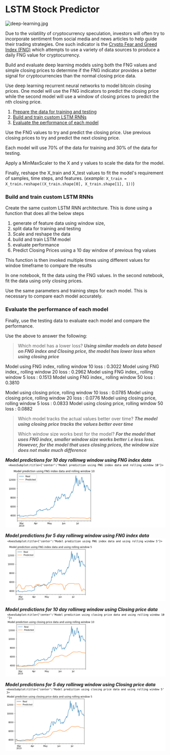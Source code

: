 # LSTM Stock Predictor

![deep-learning.jpg](Images/deep-learning.jpg)

Due to the volatility of cryptocurrency speculation, investors will often try to incorporate sentiment from social media and news articles to help guide their trading strategies. One such indicator is the [Crypto Fear and Greed Index (FNG)](https://alternative.me/crypto/fear-and-greed-index/) which attempts to use a variety of data sources to produce a daily FNG value for cryptocurrency.

Build and evaluate deep learning models using both the FNG values and simple closing prices to determine if the FNG indicator provides a better signal for cryptocurrencies than the normal closing price data.

Use deep learning recurrent neural networks to model bitcoin closing prices. One model will use the FNG indicators to predict the closing price while the second model will use a window of closing prices to predict the nth closing price.


1. [Prepare the data for training and testing](#prepare-the-data-for-training-and-testing)
2. [Build and train custom LSTM RNNs](#build-and-train-custom-lstm-rnns)
3. [Evaluate the performance of each model](#evaluate-the-performance-of-each-model)

Use the FNG values to try and predict the closing price. 
Use previous closing prices to try and predict the next closing price.

Each model will  use 70% of the data for training and 30% of the data for testing.

Apply a MinMaxScaler to the X and y values to scale the data for the model.

Finally, reshape the X_train and X_test values to fit the model's requirement of samples, time steps, and features. (*example:* `X_train = X_train.reshape((X_train.shape[0], X_train.shape[1], 1))`)

### Build and train custom LSTM RNNs

Create the same custom LSTM RNN architecture. 
This is done using a function that does all the below steps
1) generate of feature data using window size, 
2) split data for training and testing
3) Scale and reshape the data
4) build and train LSTM model
5) evaluate performance
6) Predict Closing Prices using a 10 day window of previous fng values

This function is then invoked multiple times using different values for windoe timeframe to compare the results

In one notebook, fit the data using the FNG values. In the second notebook, fit the data using only closing prices.

Use the same parameters and training steps for each model. This is necessary to compare each model accurately.

### Evaluate the performance of each model

Finally, use the testing data to evaluate each model and compare the performance.

Use the above to answer the following:

> Which model has a lower loss?
***Using similar models on data based on FNG index and Closing price, the model has lower loss when using closing price***

Model using FNG index, rolling window 10 loss : 0.3022
Model using FNG index,, rolling window 20 loss : 0.2962
Model using FNG index,, rolling window 5 loss : 0.1513
Model using FNG index,, rolling window 50 loss : 0.3810

Model using closing price, rolling window 10 loss : 0.0785
Model using closing price, rolling window 20 loss : 0.0776
Model using closing price, rolling window 5 loss : 0.0833
Model using closing price, rolling window 50 loss : 0.0882

>
> Which model tracks the actual values better over time?
***The model using closing price tracks the values better over time***
>
> Which window size works best for the model?
***For the model that uses FNG index, smaller window size works better i.e less loss.
However, for the model that uses closing prices, the window size does not make much difference***


***Model predictions for 10 day rollinwg window using FNG index data***
![Prediction_FNG_10.png](Images/Prediction_FNG_10.png)

***Model predictions for 5 day rollinwg window using FNG index data***
![Prediction_FNG_5.png](Images/Prediction_FNG_5.png)

***Model predictions for 10 day rollinwg window using Closing price data***
![Prediction_ClosingPrice_10.png](Images/Prediction_ClosingPrice_10.png)

***Model predictions for 5 day rollinwg window using Closing price data***
![PredictionClosingPrice5.png](Images/PredictionClosingPrice5.png)
